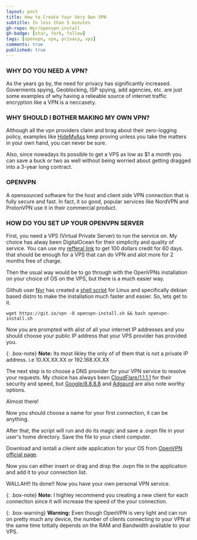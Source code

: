 ```yaml
---
layout: post
title: How to Create Your Very Own VPN
subtitle: In less than 5 minutes
gh-repo: Nyr/openvpn-install
gh-badge: [star, fork, follow]
tags: [openvpn, vpn, privacy, vps]
comments: true
published: true
---
```


### WHY DO YOU NEED A VPN?

As the years go by, the need for privacy has significantly increased. Goverments spying, Geoblocking, ISP spying, add agencies, etc. are just some examples of why having a relieable source of internet traffic encryption like a VPN is a neccasety.

### WHY SHOULD I BOTHER MAKING MY OWN VPN?

Although all the vpn providers claim and brag about their zero-logging policy, examples like [HideMyAss](https://www.hidemyass.com/) keep proving unless you take the matters in your own hand, you can never be sure.

Also, since nowadays its possible to get a VPS as low as $1 a month you can save a buck or two as well without being worried about getting dragged into a 3-year long contract.

### OPENVPN

A opensourced software for the host and client side VPN connection that is fully secure and fast. In fact, it so good, popular services like NordVPN and ProtonVPN use it in their commercial product.

### HOW DO YOU SET UP YOUR OPENVPN SERVER

First, you need a VPS (Virtual Private Server) to run the service on. My choice has alway been DigitalOcean for their simplicity and quality of service.
You can use my [refferal link](https://m.do.co/c/70b5599f91d9) to get 100 dollars credit for 60 days. that should be enough for a VPS that can do VPN and alot more for 2 months free of charge.

Then the usual way would be to go through with the OpenVPNs installation on your choice of OS on the VPS, but there is a much easier way.

Github user [Nyr](https://github.com/Nyr) has created a [shell script](https://github.com/Nyr/openvpn-install) for Linux and specifically debian based distro to make the installation much faster and easier. 
So, lets get to it.

```
wget https://git.io/vpn -O openvpn-install.sh && bash openvpn-install.sh
```
Now you are prompted with alist of all your internet IP addresses and you should choose your public IP address that your VPS provider has provided you.

{: .box-note}
**Note:** Its most likley the only of of them that is not a private IP address. i.e 10.XX.XX.XX or 192.168.XX.XX

The next step is to choose a DNS provider for your VPN service to resolve your requests. My choice has always been [CloudFlare/1.1.1.1](1.1.1.1) for their security and speed, but [Google/8.8.8.8](https://developers.google.com/speed/public-dns/) and [Adgaurd](https://adguard.com/en/adguard-dns/overview.html) are also note worthy options.

Almost there! 

Now you should choose a name for your first connection, it can be anything. 

After that, the script will run and do its magic and save a .ovpn file in your user's home directory. Save the file to your client computer.

Download and isntall a client side application for your OS from [OpenVPN official page](https://openvpn.net/download-open-vpn/).

Now you can either insert or drag and drop the .ovpn file in the application and add it to your connection list. 

WALLAH!! Its done!! Now you have your own personal VPN service.

{: .box-note}
**Note:** I highley recommend you creating a new client for each connection since it will increase the speed of the your connection.

{: .box-warning}
**Warning:** Even though OpenVPN is very light and can run on pretty much any device, the number of clients connecting to your VPN at the same time tottally depends on the RAM and Bandwidth available to your VPS.

